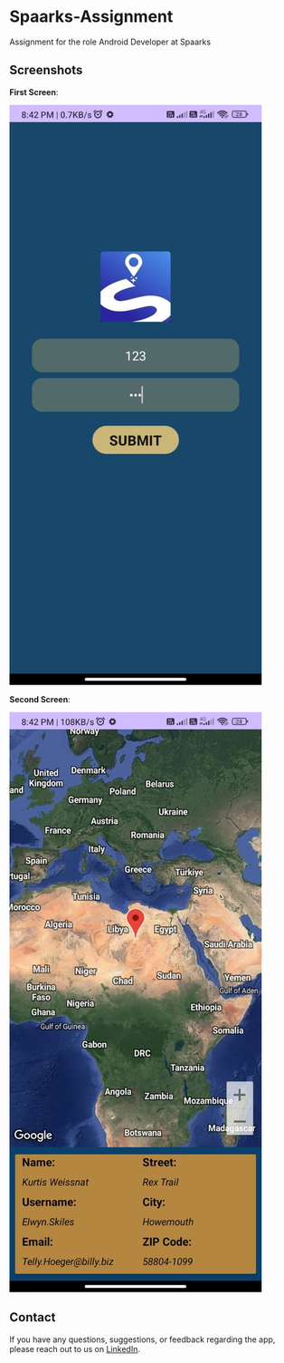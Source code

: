 # Spaarks-Assignment
Assignment for the role Android Developer at Spaarks

## Screenshots

**First Screen**:

![first](https://github.com/UndefinedParticle/Spaarks-Assignment/blob/main/Screenshots/first%20screen.jpeg)

**Second Screen**:

![second](https://github.com/UndefinedParticle/Spaarks-Assignment/blob/main/Screenshots/second%20screen.jpeg)

## Contact

If you have any questions, suggestions, or feedback regarding the app, please reach out to us on [LinkedIn](https://www.linkedin.com/in/rational-chinmoy-09/).
